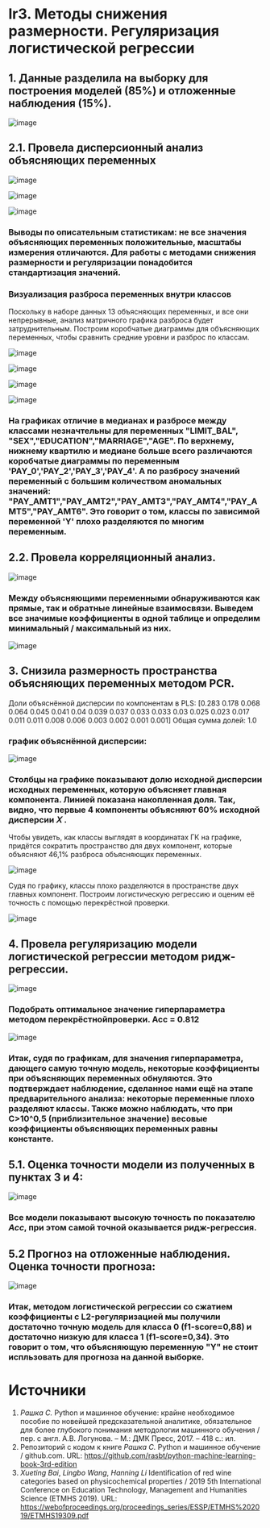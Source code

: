 # lr3. Методы снижения размерности. Регуляризация логистической регрессии

## 1. Данные разделила на выборку для построения моделей (85%) и отложенные наблюдения (15%).

![image](https://user-images.githubusercontent.com/93768556/200138200-da3b112c-df5b-4412-9d19-011a932806fc.png)

## 2.1. Провела дисперсионный анализ объясняющих переменных

![image](https://user-images.githubusercontent.com/93768556/200138249-5f9a9bf1-95be-497f-addf-a11d43d6369b.png)

![image](https://user-images.githubusercontent.com/93768556/200138259-f9eb2afc-8e7f-4e57-8c49-f20620fa7817.png)

![image](https://user-images.githubusercontent.com/93768556/200138272-be1b1fd4-09e1-46c0-95e8-45a7929b8d82.png)

### Выводы по описательным статистикам: не все значения объясняющих переменных положительные, масштабы измерения отличаются. Для работы с методами снижения размерности и регуляризации понадобится стандартизация значений.
### Визуализация разброса переменных внутри классов  
Поскольку в наборе данных 13 объясняющих переменных, и все они непрерывные, анализ матричного графика разброса будет затруднительным. Построим коробчатые диаграммы для объясняющих переменных, чтобы сравнить средние уровни и разброс по классам. 

![image](https://user-images.githubusercontent.com/93768556/200138392-ac7d8cf1-32a7-4b3a-bacf-906bcf5b33e6.png)

![image](https://user-images.githubusercontent.com/93768556/200138418-b2efde99-20f7-4f1c-b79c-d13f5880e502.png)

![image](https://user-images.githubusercontent.com/93768556/200138467-73f63ddf-b854-4bd2-93b7-085299905061.png)

![image](https://user-images.githubusercontent.com/93768556/200138568-d69f1150-be67-458c-8ce2-2ee96ed5df10.png)

### На графиках отличие в медианах и разбросе между классами незначтельны для переменных "LIMIT_BAL", "SEX","EDUCATION","MARRIAGE","AGE". По верхнему, нижнему квартилю и медиане больше всего различаются коробчатые диаграммы по переменным 'PAY_0','PAY_2','PAY_3','PAY_4'. А по разбросу значений переменный с большим количеством аномальных значений: "PAY_AMT1","PAY_AMT2","PAY_AMT3","PAY_AMT4","PAY_AMT5","PAY_AMT6". Это говорит о том, классы по зависимой переменной 'Y' плохо разделяются по многим переменным.  

## 2.2. Провела корреляционный анализ.

![image](https://user-images.githubusercontent.com/93768556/200138661-b18690a2-7847-4520-9a91-522f9ac0eb3b.png)

### Между объясняющими переменными обнаруживаются как прямые, так и обратные линейные взаимосвязи. Выведем все значимые коэффициенты в одной таблице и определим минимальный / максимальный из них.  

![image](https://user-images.githubusercontent.com/93768556/200138801-4ddae9d9-acfa-4cc5-ab51-f13dbe90f08a.png)

## 3. Снизила размерность пространства объясняющих переменных методом PCR.

Доли объяснённой дисперсии по компонентам в PLS:
 [0.283 0.178 0.068 0.064 0.045 0.041 0.04  0.039 0.037 0.033 0.033 0.03
 0.025 0.023 0.017 0.011 0.011 0.008 0.006 0.003 0.002 0.001 0.001] 
Общая сумма долей: 1.0

### график объяснённой дисперсии:

![image](https://user-images.githubusercontent.com/93768556/200138937-e77d21d4-07a7-49b7-9da7-66e479061df4.png)

### Столбцы на графике показывают долю исходной дисперсии исходных переменных, которую объясняет главная компонента. Линией показана накопленная доля. Так, видно, что первые 4 компоненты объясняют 60% исходной дисперсии  𝑋 .
Чтобы увидеть, как классы выглядят в координатах ГК на графике, придётся сократить пространство для двух компонент, которые объясняют 46,1% разброса объясняющих переменных.

![image](https://user-images.githubusercontent.com/93768556/200139012-3d3a480a-50f7-4549-beb4-500a05557cd2.png)

Судя по графику, классы плохо разделяются в пространстве двух главных компонент. Построим логистическую регрессию и оценим её точность с помощью перекрёстной проверки.

![image](https://user-images.githubusercontent.com/93768556/200139058-5a10d037-de50-472e-8a12-262e07372c38.png)

## 4. Провела регуляризацию модели логистической регрессии методом ридж-регрессии.

![image](https://user-images.githubusercontent.com/93768556/200139211-61d2472a-cee6-4b8f-9d5d-38ade765a87e.png)

### Подобрать оптимальное значение гиперпараметра методом перекрёстнойпроверки. Acc = 0.812

![image](https://user-images.githubusercontent.com/93768556/200139359-38324da9-c20f-44f2-b0ff-3585a3417e03.png)

### Итак, судя по графикам, для значения гиперпараметра, дающего самую точную модель, некоторые коэффициенты при объясняющих переменных обнуляются. Это подтверждает наблюдение, сделанное нами ещё на этапе предварительного анализа: некоторые переменные плохо разделяют классы. Также можно наблюдать, что при С>10^0,5 (приблизительное значение) весовые коэффициенты объясняющих переменных равны константе.

## 5.1. Оценка точности модели из полученных в пунктах 3 и 4:

![image](https://user-images.githubusercontent.com/93768556/200139445-7e67c452-17e9-4232-b198-1f7ba6a879ba.png)

### Все модели показывают высокую точность по показателю $Acc$, при этом самой точной оказывается ридж-регрессия. 

## 5.2  Прогноз на отложенные наблюдения. Оценка точности прогноза:

![image](https://user-images.githubusercontent.com/93768556/200139507-0c270c44-5890-4cf9-9a5b-9d455afe58de.png)

### Итак, методом логистической регрессии со сжатием коэффициенты с L2-регуляризацией мы получили достаточно точную модель для класса 0 (f1-score=0,88) и достаточно низкую для класса 1 (f1-score=0,34). Это говорит о том, что объясняющую переменную "Y" не стоит испльзовать для прогноза на данной выборке.  

# Источники 

1. *Рашка С.* Python и машинное обучение: крайне необходимое пособие по новейшей предсказательной аналитике, обязательное для более глубокого понимания методологии машинного обучения / пер. с англ. А.В. Логунова. – М.: ДМК Пресс, 2017. – 418 с.: ил.  
1. Репозиторий с кодом к книге *Рашка С.* Python и машинное обучение / github.com. URL: <https://github.com/rasbt/python-machine-learning-book-3rd-edition>  
1. *Xueting Bai*, *Lingbo Wang*, *Hanning Li* Identification of red wine categories based on physicochemical properties / 2019 5th International Conference on Education Technology, Management and Humanities Science (ETMHS 2019). URL: <https://webofproceedings.org/proceedings_series/ESSP/ETMHS%202019/ETMHS19309.pdf>  
